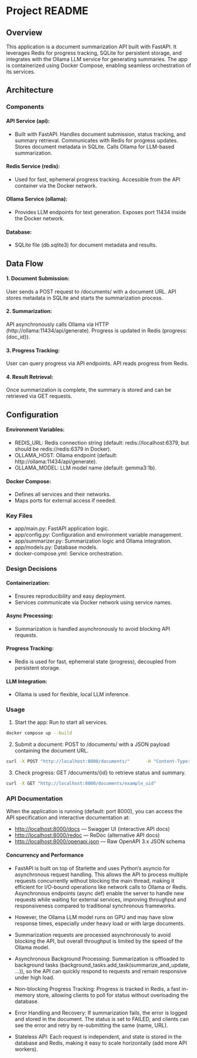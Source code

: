 # Project README

## Overview
This application is a document summarization API built with FastAPI. It leverages Redis for progress tracking, SQLite for persistent storage, and integrates with the Ollama LLM service for generating summaries. The app is containerized using Docker Compose, enabling seamless orchestration of its services.

## Architecture

### Components

#### API Service (api):
- Built with FastAPI.
    Handles document submission, status tracking, and summary retrieval.
    Communicates with Redis for progress updates.
    Stores document metadata in SQLite.
    Calls Ollama for LLM-based summarization.
#### Redis Service (redis):
  - Used for fast, ephemeral progress tracking.
  Accessible from the API container via the Docker network.
#### Ollama Service (ollama):
- Provides LLM endpoints for text generation.
Exposes port 11434 inside the Docker network.
#### Database:
- SQLite file (db.sqlite3) for document metadata and results.


## Data Flow

#### 1. Document Submission:
User sends a POST request to /documents/ with a document URL.
API stores metadata in SQLite and starts the summarization process.
#### 2. Summarization:
API asynchronously calls Ollama via HTTP (http://ollama:11434/api/generate).
Progress is updated in Redis (progress:{doc_id}).
#### 3. Progress Tracking:
User can query progress via API endpoints.
API reads progress from Redis.
#### 4. Result Retrieval:
Once summarization is complete, the summary is stored and can be retrieved via GET requests.

## Configuration
#### Environment Variables:
- REDIS_URL: Redis connection string (default: redis://localhost:6379, but should be redis://redis:6379 in Docker).
- OLLAMA_HOST: Ollama endpoint (default: http://ollama:11434/api/generate).
- OLLAMA_MODEL: LLM model name (default: gemma3:1b).
#### Docker Compose:
- Defines all services and their networks.
- Maps ports for external access if needed.
### Key Files
- app/main.py: FastAPI application logic.
- app/config.py: Configuration and environment variable management.
- app/summarizer.py: Summarization logic and Ollama integration.
- app/models.py: Database models.
- docker-compose.yml: Service orchestration.

### Design Decisions
#### Containerization:
- Ensures reproducibility and easy deployment.
- Services communicate via Docker network using service names.
#### Async Processing:
- Summarization is handled asynchronously to avoid blocking API requests.
#### Progress Tracking:
- Redis is used for fast, ephemeral state (progress), decoupled from persistent storage.
#### LLM Integration:
- Ollama is used for flexible, local LLM inference.
### Usage
1. Start the app:
Run to start all services.
```sh
docker compose up --build
``` 
2. Submit a document:
POST to /documents/ with a JSON payload containing the document URL.
```sh
curl -X POST "http://localhost:8000/documents/"      -H "Content-Type: application/json"      -d '{"name": "example_name", "url": "example_url"}'
```
3. Check progress:
GET /documents/{id} to retrieve status and summary.
```sh
curl -X GET "http://localhost:8000/documents/example_uid"
```
### API Documentation

When the application is running (default: port 8000), you can access the API specification and interactive documentation at:

- [http://localhost:8000/docs](http://localhost:8000/docs) — Swagger UI (interactive API docs)
- [http://localhost:8000/redoc](http://localhost:8000/redoc) — ReDoc (alternative API docs)
- [http://localhost:8000/openapi.json](http://localhost:8000/openapi.json) — Raw OpenAPI 3.x JSON schema


#### Concurrency and Performance
- FastAPI is built on top of Starlette and uses Python’s asyncio for asynchronous request handling. This allows the API to process multiple requests concurrently without blocking the main thread, making it efficient for I/O-bound operations like network calls to Ollama or Redis. Asynchronous endpoints (async def) enable the server to handle new requests while waiting for external services, improving throughput and responsiveness compared to traditional synchronous frameworks.
- However, the Ollama LLM model runs on GPU and may have slow response times, especially under heavy load or with large documents.
- Summarization requests are processed asynchronously to avoid blocking the API, but overall throughput is limited by the speed of the Ollama model.

- Asynchronous Background Processing:
Summarization is offloaded to background tasks (background_tasks.add_task(summarize_and_update, ...)), so the API can quickly respond to requests and remain responsive under high load.
- Non-blocking Progress Tracking:
Progress is tracked in Redis, a fast in-memory store, allowing clients to poll for status without overloading the database.
- Error Handling and Recovery:
If summarization fails, the error is logged and stored in the document. The status is set to FAILED, and clients can see the error and retry by re-submitting the same (name, URL).
- Stateless API:
Each request is independent, and state is stored in the database and Redis, making it easy to scale horizontally (add more API workers).
